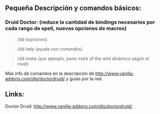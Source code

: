 ## Pequeña Descripción y comandos básicos:

### Druid Doctor: (reduce la cantidad de bindings necesarios por cada rango de spell, nuevas opciones de macros)
 > /dd     (opciones)
 
 > /dd help  (ayuda con comandos)
 
 > /dd motw (por ejemplo, pone mark of the wild dinámico según el nivel)

Más info de comandos en la descripción de http://www.vanilla-addons.com/dls/doctordruid/ y guías por la red.
	




## Links:

Doctor Druid: http://www.vanilla-addons.com/dls/doctordruid/



